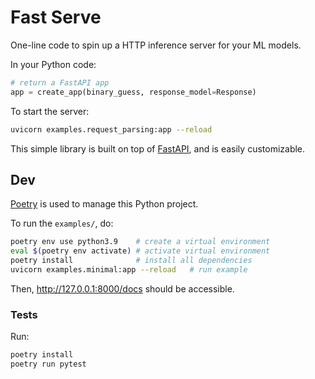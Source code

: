 # Fast Serve

One-line code to spin up a HTTP inference server for your ML models.

In your Python code:

```python
# return a FastAPI app
app = create_app(binary_guess, response_model=Response)
```

To start the server:

```bash
uvicorn examples.request_parsing:app --reload
```

This simple library is built on top of [FastAPI](https://fastapi.tiangolo.com/), and is easily customizable.

## Dev

[Poetry](https://python-poetry.org/docs/basic-usage/) is used to manage this Python project.

To run the `examples/`, do:

```bash
poetry env use python3.9    # create a virtual environment
eval $(poetry env activate) # activate virtual environment
poetry install              # install all dependencies
uvicorn examples.minimal:app --reload   # run example
```

Then, <http://127.0.0.1:8000/docs> should be accessible.

### Tests

Run:

```bash
poetry install
poetry run pytest
```

